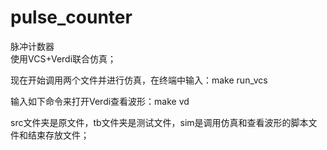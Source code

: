 # pulse_counter
脉冲计数器  
使用VCS+Verdi联合仿真；  

现在开始调用两个文件并进行仿真，在终端中输入：make run_vcs  

输入如下命令来打开Verdi查看波形：make vd   

src文件夹是原文件，tb文件夹是测试文件，sim是调用仿真和查看波形的脚本文件和结束存放文件；
